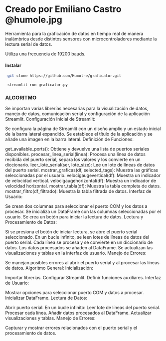# Creado por Emiliano Castro @humole.jpg

Herramienta para la graficación de datos en tiempo real de manera inalámbrica desde distintos sensores con microcontroladores mediante la lectura serial de datos.

Utiliza una frecuencia de 19200 bauds.

#### Instalar
```bash
 git clone https://github.com/Humol-e/graficator.git
```
```bash
 streamlit run graficator.py
```


### ALGORITMO 
Se importan varias librerías necesarias para la visualización de datos, manejo de datos, comunicación serial y configuración de la aplicación Streamlit.
Configuración Inicial de Streamlit:

Se configura la página de Streamlit con un diseño amplio y un estado inicial de la barra lateral expandido.
Se establece el título de la aplicación y se añade una imagen en la barra lateral.
Definición de Funciones:

get_available_ports(): Obtiene y devuelve una lista de puertos seriales disponibles.
procesar_linea_serial(linea): Procesa una línea de datos recibida del puerto serial, separa los valores y los convierte en un diccionario.
leer_lote_serial(ser, lote_size): Lee un lote de líneas de datos del puerto serial.
mostrar_graficas(df, selected_tags): Muestra las gráficas seleccionadas por el usuario.
velocigaugevertical(df): Muestra un indicador de velocidad vertical.
velocigaugehorizontal(df): Muestra un indicador de velocidad horizontal.
mostrar_tabla(df): Muestra la tabla completa de datos.
mostrar_filtro(df_filtrado): Muestra la tabla filtrada de datos.
Interfaz de Usuario:

Se crean dos columnas para seleccionar el puerto COM y los datos a procesar.
Se inicializa un DataFrame con las columnas seleccionadas por el usuario.
Se crea un botón para iniciar la lectura de datos.
Lectura y Procesamiento de Datos:

Si se presiona el botón de iniciar lectura, se abre el puerto serial seleccionado.
En un bucle infinito, se leen lotes de líneas de datos del puerto serial.
Cada línea se procesa y se convierte en un diccionario de datos.
Los datos procesados se añaden al DataFrame.
Se actualizan las visualizaciones y tablas en la interfaz de usuario.
Manejo de Errores:

Se manejan posibles errores al abrir el puerto serial y al procesar las líneas de datos.
Algoritmo General:
Inicialización:

Importar librerías.
Configurar Streamlit.
Definir funciones auxiliares.
Interfaz de Usuario:

Mostrar opciones para seleccionar puerto COM y datos a procesar.
Inicializar DataFrame.
Lectura de Datos:

Abrir puerto serial.
En un bucle infinito:
Leer lote de líneas del puerto serial.
Procesar cada línea.
Añadir datos procesados al DataFrame.
Actualizar visualizaciones y tablas.
Manejo de Errores:

Capturar y mostrar errores relacionados con el puerto serial y el procesamiento de datos.
